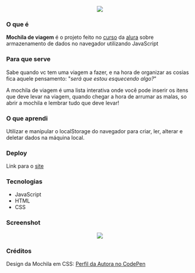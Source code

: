 <p align="center"><img src="https://i.imgur.com/peZ6SFH.png"></p>

 ### O que é
**Mochila de viagem** é o projeto feito no [curso](https://cursos.alura.com.br/course/javascript-web-armazenando-dados-navegador) da [alura](https://www.alura.com.br) sobre armazenamento de dados no navegador utilizando JavaScript

### Para que serve
Sabe quando vc tem uma viagem a fazer, e na hora de organizar as cosias fica aquele pensamento: "*será que estou esquecendo algo?*"

A mochila de viagem é uma lista interativa onde você pode inserir os itens que deve levar na viagem, quando chegar a hora de arrumar as malas, so abrir a mochila e lembrar tudo que deve levar!

### O que aprendi
Utilizar e manipular o localStorage do navegador para criar, ler, alterar e deletar dados na máquina local.

### Deploy
Link para o [site](https://mochila-de-viagem-lzdavic.vercel.app)

### Tecnologias
- JavaScript
- HTML
- CSS

### Screenshot
<p align="center"><img src="https://i.imgur.com/IzHVUPs.png"></p>

### Créditos
Design da Mochila em CSS: [Perfil da Autora no CodePen](https://codepen.io/triciaakatz)
